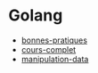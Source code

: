 # Golang

- [bonnes-pratiques](./bonnes-pratiques/README.md)
- [cours-complet](./cours-complet/README.md)
- [manipulation-data](./manipulation-data/README.md)
